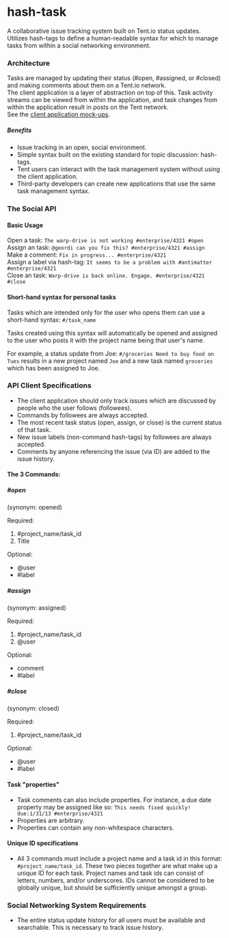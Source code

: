 hash-task
=========

A collaborative issue tracking system built on Tent.io status updates. Utilizes hash-tags to define a human-readable syntax for which to manage tasks from within a social networking environment. 

### Architecture

Tasks are managed by updating their status (#open, #assigned, or #closed) and making comments about them on a Tent.io network.  
The client application is a layer of abstraction on top of this. Task activity streams can be viewed from within the application, and task changes from within the application result in posts on the Tent network.  
See the [client application mock-ups](https://moqups.com/moqupsruss/XQGInmsT/p:a3907ed67).

##### Benefits

- Issue tracking in an open, social environment.
- Simple syntax built on the existing standard for topic discussion: hash-tags.
- Tent users can interact with the task management system without using the client application.
- Third-party developers can create new applications that use the same task management syntax.

### The Social API

#### Basic Usage

Open a task: `The warp-drive is not working #enterprise/4321 #open`  
Assign an task: `@geordi can you fix this? #enterprise/4321 #assign`  
Make a comment: `Fix in progress... #enterprise/4321`  
Assign a label via hash-tag: `It seems to be a problem with #antimatter #enterprise/4321`  
Close an task: `Warp-drive is back online. Engage. #enterprise/4321 #close`  

#### Short-hand syntax for personal tasks

Tasks which are intended only for the user who opens them can use a short-hand syntax: `#/task_name`

Tasks created using this syntax will automatically be opened and assigned to the user who posts it with the project name being that user's name.

For example, a status update from Joe: `#/groceries Need to buy food on Tues` results in a new project named `Joe` and a new task named `groceries` which has been assigned to Joe. 

### API Client Specifications

- The client application should only track issues which are discussed by people who the user follows (followees). 
- Commands by followees are always accepted.
- The most recent task status (open, assign, or close) is the current status of that task.
- New issue labels (non-command hash-tags) by followees are always accepted. 
- Comments by anyone referencing the issue (via ID) are added to the issue history.

#### The 3 Commands:

##### #open

(synonym: opened)

Required:  

1. #project_name/task_id
2. Title 

Optional: 

- @user
- #label

##### #assign

(synonym: assigned)

Required:  

1. #project_name/task_id
2. @user

Optional:

- comment
- #label

##### #close

(synonym: closed)

Required:  

1. #project_name/task_id

Optional:

- @user
- #label

#### Task "properties"

- Task comments can also include properties. For instance, a due date property may be assigned like so: `This needs fixed quickly! due:1/31/13 #enterprise/4321`
- Properties are arbitrary. 
- Properties can contain any non-whitespace characters.

#### Unique ID specifications

- All 3 commands must include a project name and a task id in this format: `#project_name/task_id`. These two pieces together are what make up a unique ID for each task. Project names and task ids can consist of letters, numbers, and/or underscores. IDs cannot be considered to be globally unique, but should be sufficiently unique amongst a group. 

### Social Networking System Requirements

- The entire status update history for all users must be available and searchable. This is necessary to track issue history.
